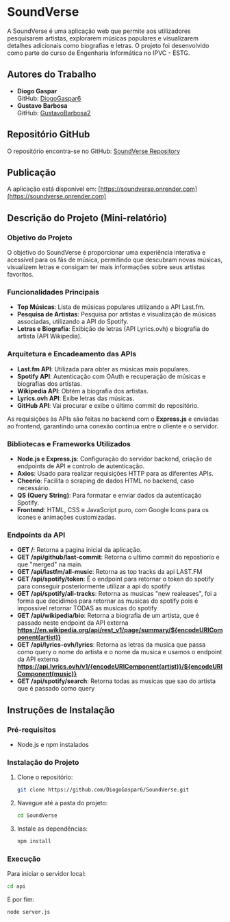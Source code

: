 # SoundVerse

A SoundVerse é uma aplicação web que permite aos utilizadores pesquisarem artistas, explorarem músicas populares e visualizarem detalhes adicionais como biografias e letras. O projeto foi desenvolvido como parte do curso de Engenharia Informática no IPVC - ESTG.

## Autores do Trabalho
- **Diogo Gaspar**  
  GitHub: [DiogoGaspar6](https://github.com/DiogoGaspar6)
- **Gustavo Barbosa**  
  GitHub: [GustavoBarbosa2](https://github.com/GustavoBarbosa2)

## Repositório GitHub
O repositório encontra-se no GitHub: [SoundVerse Repository](https://github.com/DiogoGaspar6/SoundVerse)

## Publicação
A aplicação está disponível em: [https://soundverse.onrender.com](https://soundverse.onrender.com)

## Descrição do Projeto (Mini-relatório)

### Objetivo do Projeto
O objetivo do SoundVerse é proporcionar uma experiência interativa e acessível para os fãs de música, permitindo que descubram novas músicas, visualizem letras e consigam ter mais informações sobre seus artistas favoritos. 

### Funcionalidades Principais
- **Top Músicas**: Lista de músicas populares utilizando a API Last.fm.
- **Pesquisa de Artistas**: Pesquisa por artistas e visualização de músicas associadas, utilizando a API do Spotify.
- **Letras e Biografia**: Exibição de letras (API Lyrics.ovh) e biografia do artista (API Wikipedia).

### Arquitetura e Encadeamento das APIs
- **Last.fm API**: Utilizada para obter as músicas mais populares.
- **Spotify API**: Autenticação com OAuth e recuperação de músicas e biografias dos artistas. 
- **Wikipedia API**: Obtém a biografia dos artistas.
- **Lyrics.ovh API**: Exibe letras das músicas.
- **GitHub API**: Vai procurar e exibe o último commit do repositório.

As requisições às APIs são feitas no backend com o **Express.js** e enviadas ao frontend, garantindo uma conexão contínua entre o cliente e o servidor.

### Bibliotecas e Frameworks Utilizados
- **Node.js e Express.js**: Configuração do servidor backend, criação de endpoints de API e controlo de autenticação.
- **Axios**: Usado para realizar requisições HTTP para as diferentes APIs.
- **Cheerio**: Facilita o scraping de dados HTML no backend, caso necessário.
- **QS (Query String)**: Para formatar e enviar dados da autenticação Spotify.
- **Frontend**: HTML, CSS e JavaScript puro, com Google Icons para os ícones e animações customizadas.

### Endpoints da API
- **GET /**: Retorna a pagina inicial da aplicação.
- **GET /api/github/last-commit**: Retorna o ultimo commit do repostiorio e que "merged" na main.
- **GET /api/lastfm/all-music**: Retorna as top tracks da api LAST.FM 
- **GET /api/spotify/token**: É o endpoint para retornar o token do spotify para conseguir posteriormente utilizar a api do spotify
- **GET /api/spotify/all-tracks**: Retorna as musicas "new realeases", foi a forma que decidimos para retornar as musicas do spotify pois é impossivel retornar TODAS as musicas do spotify
- **GET /api/wikipedia/bio**: Retorna a biografia de um artista, que é passado neste endpoint da API externa **https://en.wikipedia.org/api/rest_v1/page/summary/${encodeURIComponent(artist)}**
- **GET /api/lyrics-ovh/lyrics**: Retorna as letras da musica que passa como query o nome do artista e o nome da musica e usamos o endpoint da API externa **https://api.lyrics.ovh/v1/{encodeURIComponent(artist)}/${encodeURIComponent(music)}**
- **GET /api/spotify/search**: Retorna todas as musicas que sao do artista que é passado como query

## Instruções de Instalação

### Pré-requisitos
- Node.js e npm instalados

### Instalação do Projeto
1. Clone o repositório:
    ```bash
    git clone https://github.com/DiogoGaspar6/SoundVerse.git
    ```
2. Navegue até a pasta do projeto:
    ```bash
    cd SoundVerse
    ```
3. Instale as dependências:
    ```bash
    npm install
    ```

### Execução
Para iniciar o servidor local:
```bash
cd api
```
E por fim:
```bash
node server.js
```